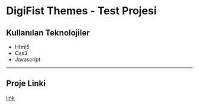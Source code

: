 # DigiFist Themes - Test Projesi



## Kullanılan Teknolojiler
- Html5
- Css3
- Javascript

<hr>

## Proje Linki
[link](https://github.com/gul-gunel/DigiFistBV-test)

